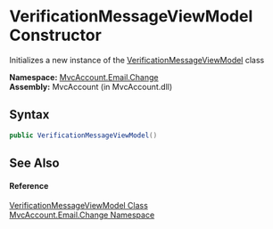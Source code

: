 VerificationMessageViewModel Constructor
========================================
Initializes a new instance of the [VerificationMessageViewModel][1] class

**Namespace:** [MvcAccount.Email.Change][2]  
**Assembly:** MvcAccount (in MvcAccount.dll)

Syntax
------

```csharp
public VerificationMessageViewModel()
```


See Also
--------

#### Reference
[VerificationMessageViewModel Class][1]  
[MvcAccount.Email.Change Namespace][2]  

[1]: README.md
[2]: ../README.md